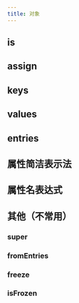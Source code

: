 ```yaml
---
title: 对象
---
```


## is

## assign

## keys

## values

## entries

## 属性简洁表示法

## 属性名表达式

## 其他（不常用）

### super

### fromEntries

### freeze

### isFrozen
